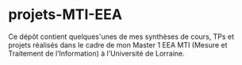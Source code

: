 # projets-MTI-EEA
Ce dépôt contient quelques'unes de mes synthèses de cours, TPs et projets réalisés dans le cadre de mon Master 1 EEA MTI (Mesure et Traitement de l’Information) à l’Université de Lorraine.
